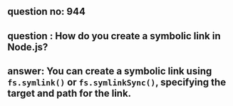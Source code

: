 
      
## question no: 944

## question : How do you create a symbolic link in Node.js?

## answer: You can create a symbolic link using `fs.symlink()` or `fs.symlinkSync()`, specifying the target and path for the link.
      